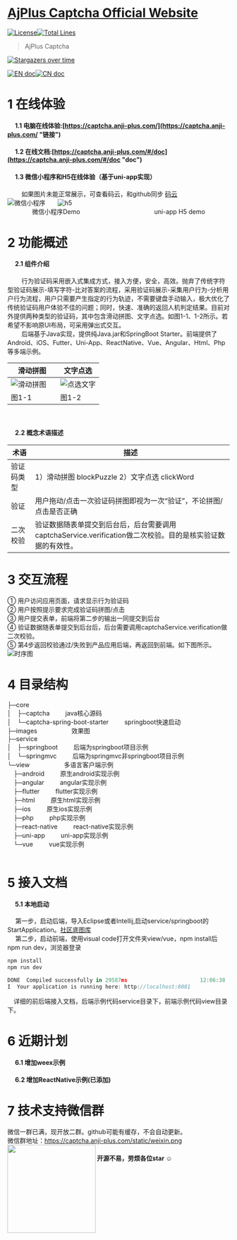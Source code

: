[AjPlus Captcha Official Website](https://captcha.anji-plus.com/)
============
[![License](https://img.shields.io/badge/license-Apache%202-4EB1BA.svg)](https://www.apache.org/licenses/LICENSE-2.0.html)[![Total Lines](https://tokei.rs/b1/github/anji-plus/captcha?category=lines)](https://github.com/anji-plus/captcha)

> AjPlus Captcha 

[![Stargazers over time](https://starchart.cc/anji-plus/captcha.svg)](https://starchart.cc/anji-plus/captcha)

[![EN doc](https://img.shields.io/badge/document-English-blue.svg)](README_en.md)[![CN doc](https://img.shields.io/badge/文档-中文版-blue.svg)](README.md)

# 1 在线体验
#### &emsp; 1.1 电脑在线体验:[https://captcha.anji-plus.com/](https://captcha.anji-plus.com/ "链接")
#### &emsp; 1.2 在线文档:[https://captcha.anji-plus.com/#/doc](https://captcha.anji-plus.com/#/doc "doc")<br>
#### &emsp; 1.3 微信小程序和H5在线体验（基于uni-app实现）
 &emsp;&emsp; 如果图片未能正常展示，可查看码云，和github同步 [码云]( https://gitee.com/anji-plus/captcha "码云")<br>
 ![微信小程序](https://captcha.anji-plus.com/static/8cm.jpg  "微信小程序")&emsp;&emsp;![h5](https://images.gitee.com/uploads/images/2020/0429/174246_c33e3fa3_1728982.png "h5.png")<br>
 &emsp;&emsp;&emsp;&emsp;微信小程序Demo&emsp;&emsp;&emsp;&emsp;&emsp;&emsp;&emsp;&emsp;&emsp;&emsp;&emsp;&emsp;uni-app H5 demo

# 2 功能概述
#### &emsp; 2.1 组件介绍
 &emsp;&emsp; 行为验证码采用嵌入式集成方式，接入方便，安全，高效。抛弃了传统字符型验证码展示-填写字符-比对答案的流程，采用验证码展示-采集用户行为-分析用户行为流程，用户只需要产生指定的行为轨迹，不需要键盘手动输入，极大优化了传统验证码用户体验不佳的问题；同时，快速、准确的返回人机判定结果。目前对外提供两种类型的验证码，其中包含滑动拼图、文字点选。如图1-1、1-2所示。若希望不影响原UI布局，可采用弹出式交互。<br>
 &emsp;&emsp; 后端基于Java实现，提供纯Java.jar和SpringBoot Starter。前端提供了Android、iOS、Futter、Uni-App、ReactNative、Vue、Angular、Html、Php等多端示例。<br>
 
| 滑动拼图 | 文字点选 |
| --- | --- |
|![滑动拼图](https://captcha.anji-plus.com/static/blockPuzzle.png "滑动拼图")&emsp;|![点选文字](https://captcha.anji-plus.com/static/clickWord.png "点选文字")|
| 图1-1 | 图1-2 |
 <br>

#### &emsp; 2.2 概念术语描述
| 术语  | 描述  |
| ------------ | ------------ |
| 验证码类型 | 1）滑动拼图 blockPuzzle  2）文字点选 clickWord|
| 验证  |  用户拖动/点击一次验证码拼图即视为一次“验证”，不论拼图/点击是否正确 |
| 二次校验  | 验证数据随表单提交到后台后，后台需要调用captchaService.verification做二次校验。目的是核实验证数据的有效性。  |

# 3 交互流程
①	用户访问应用页面，请求显示行为验证码<br>
②	用户按照提示要求完成验证码拼图/点击<br>
③	用户提交表单，前端将第二步的输出一同提交到后台<br>
④	验证数据随表单提交到后台后，后台需要调用captchaService.verification做二次校验。<br>
⑤	第4步返回校验通过/失败到产品应用后端，再返回到前端。如下图所示。
![时序图](https://captcha.anji-plus.com/static/shixu.png "时序图")

# 4 目录结构
├─core<br>
│&emsp;├─captcha   &emsp;&emsp;    java核心源码<br>
│&emsp;└─captcha-spring-boot-starter    &emsp;&emsp;    springboot快速启动<br>
├─images    &emsp;&emsp;&emsp;&emsp;&emsp;    效果图<br>
├─service<br>
│&emsp;├─springboot   &emsp;&emsp;    后端为springboot项目示例<br>
│&emsp;└─springmvc    &emsp;&emsp;    后端为springmvc非springboot项目示例<br>
└─view    &emsp;&emsp;&emsp;&emsp;&emsp;    多语言客户端示例<br>
&emsp;├─android    &emsp;&emsp;    原生android实现示例<br>
&emsp;├─angular    &emsp;&emsp;    angular实现示例<br>
&emsp;├─flutter    &emsp;&emsp;    flutter实现示例<br>
&emsp;├─html    &emsp;&emsp;    原生html实现示例<br>
&emsp;├─ios    &emsp;&emsp;    原生ios实现示例<br>
&emsp;├─php    &emsp;&emsp;    php实现示例<br>
&emsp;├─react-native    &emsp;&emsp;    react-native实现示例<br>
&emsp;├─uni-app    &emsp;&emsp;    uni-app实现示例<br>
&emsp;└─vue    &emsp;&emsp;    vue实现示例<br>
&emsp;

# 5 接入文档
#### &emsp; 5.1 本地启动
&emsp; 第一步，启动后端，导入Eclipse或者Intellij,启动service/springboot的StartApplication。[社区底图库](https://gitee.com/anji-plus/AJ-Captcha-Images)<br>
&emsp; 第二步，启动前端，使用visual code打开文件夹view/vue，npm install后npm run dev，浏览器登录<br>
```js
npm install
npm run dev

DONE  Compiled successfully in 29587ms                       12:06:38
I  Your application is running here: http://localhost:8081
``` 
&emsp;详细的前后端接入文档，后端示例代码service目录下，前端示例代码view目录下。


# 6 近期计划
#### &emsp; 6.1 增加weex示例
#### &emsp; 6.2 增加ReactNative示例(已添加)

# 7 技术支持微信群
微信一群已满，现开放二群。github可能有缓存，不会自动更新。
<br>微信群地址：https://captcha.anji-plus.com/static/weixin.png
<img src="https://captcha.anji-plus.com/static/weixin.png" width = "200" height = "200" div align=left />

 #### 开源不易，劳烦各位star ☺


